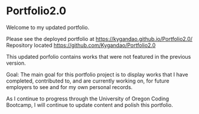 # Portfolio2.0

Welcome to my updated portfolio.


Please see the deployed portfolio at https://kygandao.github.io/Portfolio2.0/
Repository located https://github.com/Kygandao/Portfolio2.0


This updated porfolio contains works that were not featured in the previous version.

Goal: The main goal for this portfolio project is to display works that I have completed, contributed to, and are currently working on, for future employers to see and for my own personal records.

As I continue to progress through the University of Oregon Coding Bootcamp, I will continue to update content and polish this portfolio.
